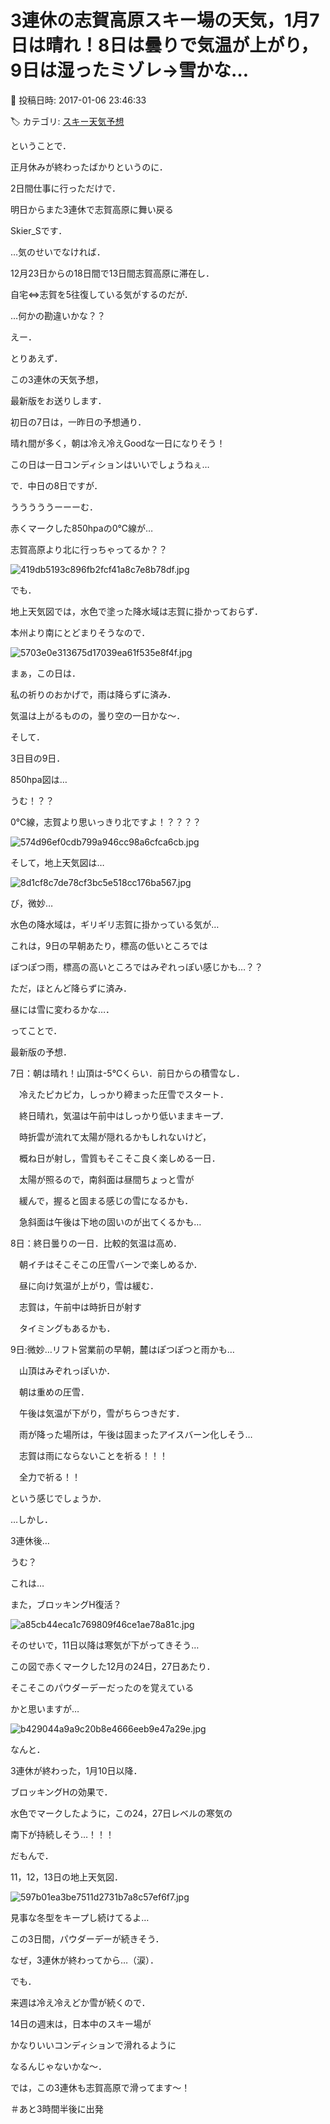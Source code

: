 # 3連休の志賀高原スキー場の天気，1月7日は晴れ！8日は曇りで気温が上がり，9日は湿ったミゾレ→雪かな…

📅 投稿日時: 2017-01-06 23:46:33

🏷️ カテゴリ: [スキー天気予想](c6554f5c3c106093b511a8daae23757e8.md)

ということで．


正月休みが終わったばかりというのに．


2日間仕事に行っただけで．


明日からまた3連休で志賀高原に舞い戻る


Skier_Sです．





…気のせいでなければ．


12月23日からの18日間で13日間志賀高原に滞在し．


自宅⇔志賀を5往復している気がするのだが．


…何かの勘違いかな？？





えー．


とりあえず．


この3連休の天気予想，


最新版をお送りします．





初日の7日は，一昨日の予想通り．


晴れ間が多く，朝は冷え冷えGoodな一日になりそう！


この日は一日コンディションはいいでしょうねぇ…





で．中日の8日ですが．


うううううーーーむ．


赤くマークした850hpaの0℃線が…


志賀高原より北に行っちゃってるか？？




![419db5193c896fb2fcf41a8c7e8b78df.jpg](images/419db5193c896fb2fcf41a8c7e8b78df.jpg)




でも．


地上天気図では，水色で塗った降水域は志賀に掛かっておらず．


本州より南にとどまりそうなので．




![5703e0e313675d17039ea61f535e8f4f.jpg](images/5703e0e313675d17039ea61f535e8f4f.jpg)




まぁ，この日は．


私の祈りのおかげで，雨は降らずに済み．


気温は上がるものの，曇り空の一日かな～．





そして．


3日目の9日．


850hpa図は…


うむ！？？


0℃線，志賀より思いっきり北ですよ！？？？？




![574d96ef0cdb799a946cc98a6cfca6cb.jpg](images/574d96ef0cdb799a946cc98a6cfca6cb.jpg)




そして，地上天気図は…




![8d1cf8c7de78cf3bc5e518cc176ba567.jpg](images/8d1cf8c7de78cf3bc5e518cc176ba567.jpg)




び，微妙…


水色の降水域は，ギリギリ志賀に掛かっている気が…


これは，9日の早朝あたり，標高の低いところでは


ぽつぽつ雨，標高の高いところではみぞれっぽい感じかも…？？


ただ，ほとんど降らずに済み．


昼には雪に変わるかな…．





ってことで．


最新版の予想．





7日：朝は晴れ！山頂は-5℃くらい．前日からの積雪なし．


　冷えたピカピカ，しっかり締まった圧雪でスタート．


　終日晴れ，気温は午前中はしっかり低いままキープ．


　時折雲が流れて太陽が隠れるかもしれないけど，


　概ね日が射し，雪質もそこそこ良く楽しめる一日．


　太陽が照るので，南斜面は昼間ちょっと雪が


　緩んで，握ると固まる感じの雪になるかも．


　急斜面は午後は下地の固いのが出てくるかも…





8日：終日曇りの一日．比較的気温は高め．


　朝イチはそこそこの圧雪バーンで楽しめるか．


　昼に向け気温が上がり，雪は緩む．


　志賀は，午前中は時折日が射す


　タイミングもあるかも．





9日:微妙…リフト営業前の早朝，麓はぽつぽつと雨かも…


　山頂はみぞれっぽいか．


　朝は重めの圧雪．


　午後は気温が下がり，雪がちらつきだす．


　雨が降った場所は，午後は固まったアイスバーン化しそう…


　志賀は雨にならないことを祈る！！！


　全力で祈る！！





という感じでしょうか．





…しかし．


3連休後…


うむ？


これは…


また，ブロッキングH復活？




![a85cb44eca1c769809f46ce1ae78a81c.jpg](images/a85cb44eca1c769809f46ce1ae78a81c.jpg)




そのせいで，11日以降は寒気が下がってきそう…





この図で赤くマークした12月の24日，27日あたり．


そこそこのパウダーデーだったのを覚えている


かと思いますが…




![b429044a9a9c20b8e4666eeb9e47a29e.jpg](images/b429044a9a9c20b8e4666eeb9e47a29e.jpg)




なんと．


3連休が終わった，1月10日以降．


ブロッキングHの効果で．


水色でマークしたように，この24，27日レベルの寒気の


南下が持続しそう…！！！





だもんで．


11，12，13日の地上天気図．




![597b01ea3be7511d2731b7a8c57ef6f7.jpg](images/597b01ea3be7511d2731b7a8c57ef6f7.jpg)




見事な冬型をキープし続けてるよ…


この3日間，パウダーデーが続きそう．


なぜ，3連休が終わってから…（涙）．





でも．


来週は冷え冷えどか雪が続くので．


14日の週末は，日本中のスキー場が


かなりいいコンディションで滑れるように


なるんじゃないかな～．





では，この3連休も志賀高原で滑ってます～！


＃あと3時間半後に出発
